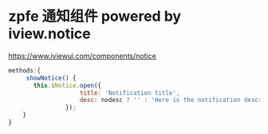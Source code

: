 # zpfe 通知组件 powered by iview.notice
<https://www.iviewui.com/components/notice>

```js
methods:{
     showNotice() {
       this.$Notice.open({
                    title: 'Notification title',
                    desc: nodesc ? '' : 'Here is the notification description. Here is the notification description. '
                });
    }
}
```